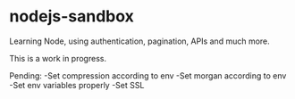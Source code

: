 # nodejs-sandbox
Learning Node, using authentication, pagination, APIs and much more.

This is a work in progress.

Pending:
-Set compression according to env
-Set morgan according to env
-Set env variables properly
-Set SSL
 